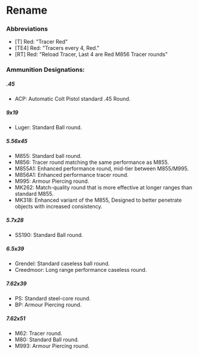 # Rename

### **Abbreviations**

 - [T] Red: "Tracer Red"
 - [TE4] Red: "Tracers every 4, Red."
 - [RT] Red: "Reload Tracer, Last 4 are Red M856 Tracer rounds"

### **Ammunition Designations:**

##### .45
- ACP: Automatic Colt Pistol standard .45 Round.

##### 9x19
- Luger: Standard Ball round.

##### 5.56x45
- M855: Standard ball round.
- M856: Tracer round matching the same performance as M855.
- M855A1: Enhanced performance round, mid-tier between M855/M995.
- M856A1: Enhanced performance tracer round.
- M995: Armour Piercing round.
- MK262: Match-quality round that is more effective at longer ranges than standard M855.
- MK318: Enhanced variant of the M855, Designed to better penetrate objects with increased consistency.

##### 5.7x28
- SS190: Standard Ball round.

##### 6.5x39
- Grendel: Standard caseless ball round.
- Creedmoor: Long range performance caseless round.

##### 7.62x39
- PS: Standard steel-core round.
- BP: Armour Piercing round.

##### 7.62x51
- M62: Tracer round.
- M80: Standard Ball round.
- M993: Armour Piercing round.
